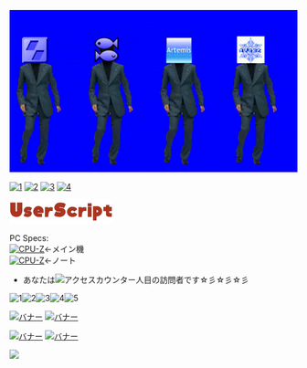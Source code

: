 [![新ADV島BB](image.gif)](https://github.com/Prince-of-sea/ONScripter_Multi_Converter)

[![1](https://web.archive.org/web/20100522220543im_/http://dietnavi.com/banner/120-60-3.gif)](https://www.youtube.com/watch?v=dQw4w9WgXcQ)
[![2](https://web.archive.org/web/20250202095024if_/http://www.gendama.jp/img/invitation_banner23.gif)](https://www.youtube.com/watch?v=E9de-cmycx8)
[![3](https://web.archive.org/web/20241223113348if_/http://img.pointi.jp/bn/bn120_60.gif)](https://www.youtube.com/watch?v=eYuUAGXN0KM)
[![4](https://web.archive.org/web/20221127044839if_/https://www.chobirich.com/img/mypage/introduse/friend_120_60_b.gif)](https://www.youtube.com/watch?v=LLFhKaqnWwk)

[![us](image2.png)](https://github.com/Prince-of-sea/UserscriptWorks_mk2)

PC Specs:<br>
[![CPU-Z](https://valid.x86.fr/cache/banner/uvcxdx-2.png)](https://valid.x86.fr/uvcxdx)←メイン機<br>
[![CPU-Z](https://valid.x86.fr/cache/banner/4y8zvh-2.png)](https://valid.x86.fr/4y8zvh)←ノート<br>

- あなたは![アクセスカウンター](http://www.rays-counter.com/d505_f7_022/6241f4e53c2ce/)人目の訪問者です☆彡☆彡☆彡<br>

![1](http://www.rays-counter.com/images/counter_01.gif)![2](http://www.rays-counter.com/images/counter_02.gif)![3](http://www.rays-counter.com/images/counter_03.gif)![4](http://www.rays-counter.com/images/counter_04.gif)![5](http://www.rays-counter.com/images/counter_05.gif) 


[![バナー](https://web.archive.org/web/20250220133430if_/https://www.alcot.biz/img/alban_01.jpg)](http://www.alcot.biz/)
[![バナー](http://qoo.amusecraft.com/banner.jpg)](http://qoo.amusecraft.com/)

[![バナー](http://kai-soft.jp/images/kai_banner.jpg)](http://kai-soft.jp/)
[![バナー](http://www.acaciasoft.jp/acaciabn.png)](http://www.acaciasoft.jp/)

[![](https://web.archive.org/web/20060619163633if_/http://www.pat.hi-ho.ne.jp/~sata68/nds/noCrashMe.gif)](https://web.archive.org/web/20060706174911fw_/http://www.pat.hi-ho.ne.jp/~sata68/nds2.shtml)